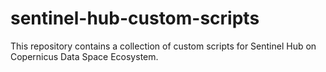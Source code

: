 # sentinel-hub-custom-scripts
This repository contains a collection of custom scripts for Sentinel Hub on Copernicus Data Space Ecosystem.
